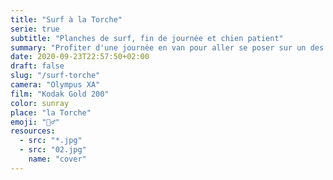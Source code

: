 ```yaml
---
title: "Surf à la Torche"
serie: true
subtitle: "Planches de surf, fin de journée et chien patient"
summary: "Profiter d'une journée en van pour aller se poser sur un des spots mythiques de Bretagne. La pointe de la Torche ne déçoit pas."
date: 2020-09-23T22:57:50+02:00
draft: false
slug: "/surf-torche"
camera: "Olympus XA"
film: "Kodak Gold 200"
color: sunray
place: "la Torche"
emoji: "🏄‍♂️"
resources:
  - src: "*.jpg"
  - src: "02.jpg"
    name: "cover"
---
```


